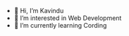 - 👋 Hi, I’m Kavindu
- 👀 I’m interested in Web Development
- 🌱 I’m currently learning Cording
<!-- 💞️ I’m looking to collaborate on ...
- 📫 How to reach me ...
- 😄 Pronouns: ...
- ⚡ Fun fact: ... -->

<!---
Kavi023/Kavi023 is a ✨ special ✨ repository because its `README.md` (this file) appears on your GitHub profile.
You can click the Preview link to take a look at your changes.
--->
